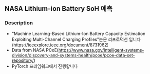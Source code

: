 ## NASA Lithium-ion Battery SoH 예측

### Description
- "Machine Learning-Based Lithium-Ion Battery Capacity Estimation Exploiting Multi-Channel Charging Profiles"논문 리프로덕션 입니다
(https://ieeexplore.ieee.org/document/8731962)
- Data from NASA PCoE(https://www.nasa.gov/intelligent-systems-division/discovery-and-systems-health/pcoe/pcoe-data-set-repository/)
- PyTorch 프레임워크에서 진행합니다
